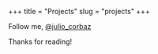 +++
title = "Projects"
slug = "projects"
+++

Follow me, [@julio_corbaz](https://twitter.com/julio_corbaz 'Twitter')

Thanks for reading!